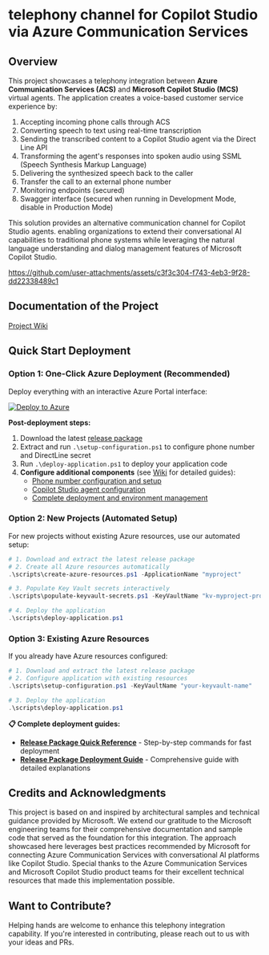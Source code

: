# telephony channel for Copilot Studio via Azure Communication Services

## Overview

This project showcases a telephony integration between **Azure Communication Services (ACS)** and **Microsoft Copilot Studio (MCS)** virtual agents. 
The application creates a voice-based customer service experience by:

1. Accepting incoming phone calls through ACS
2. Converting speech to text using real-time transcription
3. Sending the transcribed content to a Copilot Studio agent via the Direct Line API
4. Transforming the agent's responses into spoken audio using SSML (Speech Synthesis Markup Language)
5. Delivering the synthesized speech back to the caller
6. Transfer the call to an external phone number
7. Monitoring endpoints (secured)
8. Swagger interface (secured when running in Development Mode, disable in Production Mode)


This solution provides an alternative communication channel for Copilot Studio agents.
enabling organizations to extend their conversational AI capabilities to traditional phone systems
while leveraging the natural language understanding and dialog management features of Microsoft Copilot Studio.


https://github.com/user-attachments/assets/c3f3c304-f743-4eb3-9f28-dd22338489c1

## Documentation of the Project
[Project Wiki](https://github.com/holgerimbery/ACSforMCS/wiki)

## Quick Start Deployment

### Option 1: One-Click Azure Deployment (Recommended)
Deploy everything with an interactive Azure Portal interface:

[![Deploy to Azure](https://aka.ms/deploytoazurebutton)](https://portal.azure.com/#create/Microsoft.Template/uri/https%3A%2F%2Fraw.githubusercontent.com%2Fholgerimbery%2FACSforMCS%2Fdeplyonazurebutton%2Fazuredeploy.json/createUIDefinitionUri/https%3A%2F%2Fraw.githubusercontent.com%2Fholgerimbery%2FACSforMCS%2Fdeplyonazurebutton%2FcreateUiDefinition.json)

**Post-deployment steps:**
1. Download the latest [release package](https://github.com/holgerimbery/ACSforMCS/releases)
2. Extract and run `.\setup-configuration.ps1` to configure phone number and DirectLine secret
3. Run `.\deploy-application.ps1` to deploy your application code
4. **Configure additional components** (see [Wiki](https://github.com/holgerimbery/ACSforMCS/wiki) for detailed guides):
   - [Phone number configuration and setup](https://github.com/holgerimbery/ACSforMCS/wiki/Prerequisites-and-Setup#3-azure-communication-services-acs)
   - [Copilot Studio agent configuration](https://github.com/holgerimbery/ACSforMCS/wiki/Prerequisites-and-Setup#5-microsoft-copilot-studio)
   - [Complete deployment and environment management](https://github.com/holgerimbery/ACSforMCS/wiki/Azure-Web-App-Deployment)

### Option 2: New Projects (Automated Setup)
For new projects without existing Azure resources, use our automated setup:

```powershell
# 1. Download and extract the latest release package
# 2. Create all Azure resources automatically
.\scripts\create-azure-resources.ps1 -ApplicationName "myproject"

# 3. Populate Key Vault secrets interactively  
.\scripts\populate-keyvault-secrets.ps1 -KeyVaultName "kv-myproject-prod"

# 4. Deploy the application
.\scripts\deploy-application.ps1
```

### Option 3: Existing Azure Resources
If you already have Azure resources configured:

```powershell
# 1. Download and extract the latest release package
# 2. Configure application with existing resources
.\scripts\setup-configuration.ps1 -KeyVaultName "your-keyvault-name"

# 3. Deploy the application
.\scripts\deploy-application.ps1
```

**📋 Complete deployment guides:**
- **[Release Package Quick Reference](https://github.com/holgerimbery/ACSforMCS/wiki/Release-Package-Quick-Reference)** - Step-by-step commands for fast deployment
- **[Release Package Deployment Guide](https://github.com/holgerimbery/ACSforMCS/wiki/Release-Package-Deployment)** - Comprehensive guide with detailed explanations


## Credits and Acknowledgments
This project is based on and inspired by architectural samples and technical guidance provided by Microsoft. We extend our gratitude to the Microsoft engineering teams for their comprehensive documentation and sample code that served as the foundation for this integration. The approach showcased here leverages best practices recommended by Microsoft for connecting Azure Communication Services with conversational AI platforms like Copilot Studio. Special thanks to the Azure Communication Services and Microsoft Copilot Studio product teams for their excellent technical resources that made this implementation possible.

     
## Want to Contribute?
Helping hands are welcome to enhance this telephony integration capability. If you're interested in contributing, please reach out to us with your ideas and PRs. 

